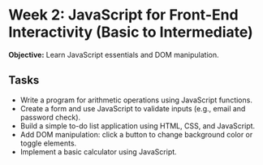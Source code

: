 # Week 2: JavaScript for Front-End Interactivity (Basic to Intermediate)

**Objective:** Learn JavaScript essentials and DOM manipulation.

## Tasks
- Write a program for arithmetic operations using JavaScript functions.
- Create a form and use JavaScript to validate inputs (e.g., email and password check).
- Build a simple to-do list application using HTML, CSS, and JavaScript.
- Add DOM manipulation: click a button to change background color or toggle elements.
- Implement a basic calculator using JavaScript. 